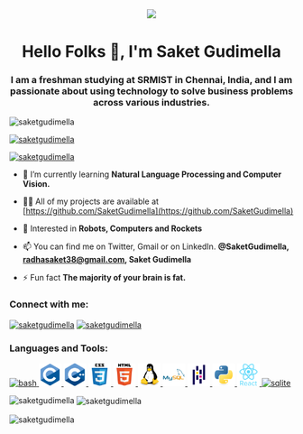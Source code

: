 <div id="header" align="center">
  <img src="https://media.giphy.com/media/M9gbBd9nbDrOTu1Mqx/giphy.gif" width="100"/>
</div>

<h1 align="center">Hello Folks 👋, I'm Saket Gudimella</h1>
<h3 align="center"> I am a freshman studying at SRMIST in Chennai, India, and I am passionate about using technology to solve business problems across various industries.</h3>

<p align="left"> <img src="https://komarev.com/ghpvc/?username=saketgudimella&label=Profile%20views&color=0e75b6&style=flat" alt="saketgudimella" /> </p>

<p align="left"> <a href="https://github.com/ryo-ma/github-profile-trophy"><img src="https://github-profile-trophy.vercel.app/?username=saketgudimella" alt="saketgudimella" /></a> </p>

<p align="left"> <a href="https://twitter.com/saketgudimella" target="blank"><img src="https://img.shields.io/twitter/follow/saketgudimella?logo=twitter&style=for-the-badge" alt="saketgudimella" /></a> </p>

- 🌱 I’m currently learning **Natural Language Processing and Computer Vision.**

- 👨‍💻 All of my projects are available at [https://github.com/SaketGudimella](https://github.com/SaketGudimella)

- 🧐 Interested in **Robots, Computers and Rockets**

- 📫 You can find me on Twitter, Gmail or on LinkedIn. **@SaketGudimella, radhasaket38@gmail.com, Saket Gudimella**

- ⚡ Fun fact **The majority of your brain is fat.**

<h3 align="left">Connect with me:</h3>
<p align="left">
  
<a href="https://twitter.com/saketgudimella" target="blank"><img align="center" src="https://raw.githubusercontent.com/rahuldkjain/github-profile-readme-generator/master/src/images/icons/Social/twitter.svg" alt="saketgudimella" height="30" width="40" /></a>
<a href="https://linkedin.com/in/saketgudimella" target="blank"><img align="center" src="https://raw.githubusercontent.com/rahuldkjain/github-profile-readme-generator/master/src/images/icons/Social/linked-in-alt.svg" alt="saketgudimella" height="30" width="40" /></a>
</p>

<h3 align="left">Languages and Tools:</h3>

<p align="left"> <a href="https://www.gnu.org/software/bash/" target="_blank" rel="noreferrer"> <img src="https://www.vectorlogo.zone/logos/gnu_bash/gnu_bash-icon.svg" alt="bash" width="40" height="40"/> </a> <a href="https://www.cprogramming.com/" target="_blank" rel="noreferrer"> <img src="https://raw.githubusercontent.com/devicons/devicon/master/icons/c/c-original.svg" alt="c" width="40" height="40"/> </a> <a href="https://www.w3schools.com/cpp/" target="_blank" rel="noreferrer"> <img src="https://raw.githubusercontent.com/devicons/devicon/master/icons/cplusplus/cplusplus-original.svg" alt="cplusplus" width="40" height="40"/> </a> <a href="https://www.w3schools.com/css/" target="_blank" rel="noreferrer"> <img src="https://raw.githubusercontent.com/devicons/devicon/master/icons/css3/css3-original-wordmark.svg" alt="css3" width="40" height="40"/> </a> <a href="https://www.w3.org/html/" target="_blank" rel="noreferrer"> <img src="https://raw.githubusercontent.com/devicons/devicon/master/icons/html5/html5-original-wordmark.svg" alt="html5" width="40" height="40"/> </a> <a href="https://www.linux.org/" target="_blank" rel="noreferrer"> <img src="https://raw.githubusercontent.com/devicons/devicon/master/icons/linux/linux-original.svg" alt="linux" width="40" height="40"/> </a> <a href="https://www.mysql.com/" target="_blank" rel="noreferrer"> <img src="https://raw.githubusercontent.com/devicons/devicon/master/icons/mysql/mysql-original-wordmark.svg" alt="mysql" width="40" height="40"/> </a> <a href="https://pandas.pydata.org/" target="_blank" rel="noreferrer"> <img src="https://raw.githubusercontent.com/devicons/devicon/2ae2a900d2f041da66e950e4d48052658d850630/icons/pandas/pandas-original.svg" alt="pandas" width="40" height="40"/> </a> <a href="https://www.python.org" target="_blank" rel="noreferrer"> <img src="https://raw.githubusercontent.com/devicons/devicon/master/icons/python/python-original.svg" alt="python" width="40" height="40"/> </a> <a href="https://reactjs.org/" target="_blank" rel="noreferrer"> <img src="https://raw.githubusercontent.com/devicons/devicon/master/icons/react/react-original-wordmark.svg" alt="react" width="40" height="40"/> </a> <a href="https://www.sqlite.org/" target="_blank" rel="noreferrer"> <img src="https://www.vectorlogo.zone/logos/sqlite/sqlite-icon.svg" alt="sqlite" width="40" height="40"/> </a> </p>



<p>
  <img align="left" src="https://github-readme-stats.vercel.app/api/top-langs?username=saketgudimella&show_icons=true&locale=en&layout=compact" alt="saketgudimella" />
</p>



<p>&nbsp;<img align="center" src="https://github-readme-stats.vercel.app/api?username=saketgudimella&show_icons=true&locale=en" alt="saketgudimella" />
</p>


<p><img align="center" src="https://github-readme-streak-stats.herokuapp.com/?user=saketgudimella&" alt="saketgudimella" />
</p>
